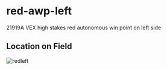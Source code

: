 # red-awp-left 
21919A VEX high stakes red autonomous win point on left side

## Location on Field
![redleft](https://github.com/user-attachments/assets/de5f090e-35a6-4e43-a173-d8779351d911)
